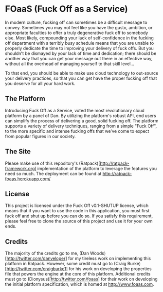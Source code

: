FOaaS (Fuck Off as a Service)
=============

In modern culture, fucking off can sometimes be a difficult message to convey. Sometimes you may not feel like you have the gusto, ambition, or appropriate faculties to offer a truly degenerative fuck off to somebody else. Most likely, compounding your lack of self-confidence in the fucking off department with a terribly busy schedule means that you are unable to properly dedicate the time to improving your delivery of fuck offs. But you shouldn't be dismayed by your lack of time and dedication; there should be another way that you can get your message out there in an effective way, without all the overhead of managing yourself to that skill level...

To that end, you should be able to make use cloud technology to out-source your delivery practices, so that you can get have the proper fucking off that you deserve for all your hard work.

The Platform
---

Introducing Fuck Off as a Service, voted the most revolutionary cloud platform by a panel of Dan. By utilizing the platform's robust API, end users can simplify the process of delivering a good, solid fucking off. The platform supports a variety of delivery techniques, ranging from a simple "Fuck Off", to the more specific and intense fucking offs that we've come to expect from popular figures in our society.

The Site
---

Please make use of this repository's (Ratpack)[http://ratpack-framework.org] implementation of the platform to leverage the features you need so much. The deployment can be found at http://ratpack-foaas.herokuapp.com/

License
---

This project is licensed under the Fuck Off v0.1-SHUTUP license, which means that if you want to use the code in this application, you must first fuck off and shut up before you can do so. If you satisfy this requirement, please feel free to clone the source of this project and use it for your own ends.

Credits
---

The majority of the credits go to me, (Dan Woods)[http://twitter.com/danveloper] for my tireless work on implementing this platform in Ratpack. However, some credit must go to (Craig Burke)[http://twitter.com/craigburke1] for his work on developing the properties file that powers the engine at the core of this platform. Additional credits must go to (Dionysus)[http://twitter.com/foaas] for their work on developing the initial platform specification, which is homed at http://www.foaas.com.

